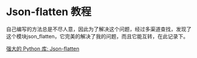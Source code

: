 # Json-flatten 教程

<show-structure depth="3"/>

自己编写的方法总是不尽人意，因此为了解决这个问题，经过多渠道查找，发现了这个模块json_flatten，它完美的解决了我的问题，而且它能互转，在此记录下。


<seealso>
<category ref="ref_docs">
    <a href="https://mp.weixin.qq.com/s/dUdNjZRVSbX5HnA5ZUQnCw">强大的 Python 库: Json-flatten</a>
</category>
<category ref="ref_github">
</category>
<category ref="ref_issues">
</category>
<category ref="ref_hf">
</category>
<category ref="ref_ms">
</category>
</seealso>